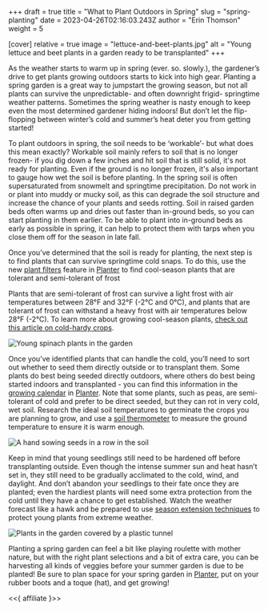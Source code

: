 +++
draft = true
title = "What to Plant Outdoors in Spring"
slug = "spring-planting"
date = 2023-04-26T02:16:03.243Z
author = "Erin Thomson"
weight = 5

[cover]
relative = true
image = "lettuce-and-beet-plants.jpg"
alt = "Young lettuce and beet plants in a garden ready to be transplanted"
+++
<!--StartFragment-->

As the weather starts to warm up in spring (ever. so. slowly.), the gardener’s drive to get plants growing outdoors starts to kick into high gear. Planting a spring garden is a great way to jumpstart the growing season, but not all plants can survive the unpredictable- and often downright frigid- springtime weather patterns. Sometimes the spring weather is nasty enough to keep even the most determined gardener hiding indoors! But don’t let the flip-flopping between winter’s cold and summer’s heat deter you from getting started!

To plant outdoors in spring, the soil needs to be ‘workable’- but what does this mean exactly? Workable soil mainly refers to soil that is no longer frozen- if you dig down a few inches and hit soil that is still solid, it's not ready for planting. Even if the ground is no longer frozen, it's also important to gauge how wet the soil is before planting. In the spring soil is often supersaturated from snowmelt and springtime precipitation. Do not work in or plant into muddy or mucky soil, as this can degrade the soil structure and increase the chance of your plants and seeds rotting. Soil in raised garden beds often warms up and dries out faster than in-ground beds, so you can start planting in them earlier. To be able to plant into in-ground beds as early as possible in spring, it can help to protect them with tarps when you close them off for the season in late fall.

Once you’ve determined that the soil is ready for planting, the next step is to find plants that can survive springtime cold snaps. To do this, use the new [plant filters](https://blog.planter.garden/posts/v3-3-0/#filters) feature in [Planter](https://planter.garden/) to find cool-season plants that are tolerant and semi-tolerant of frost

Plants that are semi-tolerant of frost can survive a light frost with air temperatures between 28°F and 32°F (-2°C and 0°C), and plants that are tolerant of frost can withstand a heavy frost with air temperatures below 28°F (-2°C). To learn more about growing cool-season plants, [check out this article on cold-hardy crops](https://blog.planter.garden/posts/cold-hardy-crops/).

![Young spinach plants in the garden](young-spinach.jpg)

Once you’ve identified plants that can handle the cold, you’ll need to sort out whether to seed them directly outside or to transplant them. Some plants do best being seeded directly outdoors, where others do best being started indoors and transplanted - you can find this information in the [growing calendar](https://info.planter.garden/plant-information/how-to-grow/#growing-calendar) in [Planter](https://planter.garden/). Note that some plants, such as peas, are semi-tolerant of cold and prefer to be direct seeded, but they can rot in very cold, wet soil. Research the ideal soil temperatures to germinate the crops you are planning to grow, and use a [soil thermometer](https://www.amazon.com/s?k=soil+thermometer) to measure the ground temperature to ensure it is warm enough.

![A hand sowing seeds in a row in the soil](sowing-seeds.jpg)

Keep in mind that young seedlings still need to be hardened off before transplanting outside. Even though the intense summer sun and heat hasn’t set in, they still need to be gradually acclimated to the cold, wind, and daylight. And don’t abandon your seedlings to their fate once they are planted; even the hardiest plants will need some extra protection from the cold until they have a chance to get established. Watch the weather forecast like a hawk and be prepared to use [season extension techniques](https://blog.planter.garden/posts/season-extension/) to protect young plants from extreme weather.

![Plants in the garden covered by a plastic tunnel](plants-under-cover.jpg)

Planting a spring garden can feel a bit like playing roulette with mother nature, but with the right plant selections and a bit of extra care, you can be harvesting all kinds of veggies before your summer garden is due to be planted! Be sure to plan space for your spring garden in [Planter](https://planter.garden/), put on your rubber boots and a toque (hat), and get growing!

<<{ affiliate }>>